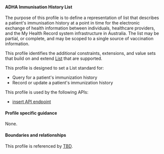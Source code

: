 #### ADHA Immunisation History List
The purpose of this profile is to define a representation of list that describes a patient's immunisation history at a point in time for the electronic exchange of health information between individuals, healthcare providers, and the My Health Record system infrastructure in Australia. The list may be partial, or complete, and may be scoped to a single source of vaccination information.

This profile identifies the additional constraints, extensions, and value sets that build on and extend [List](http://hl7.org/fhir/R4/list.html) that are supported. 

This profile is designed to set a List standard for:
* Query for a patient's immunization history
* Record or update a patient's immunization history

This profile is used by the following APIs:
* [insert API endpoint](StructureDefinition-TBD-1.html)


#### Profile specific guidance
None.


#### Boundaries and relationships
This profile is referenced by 
[TBD](StructureDefinition-TBD-1.html).

 
